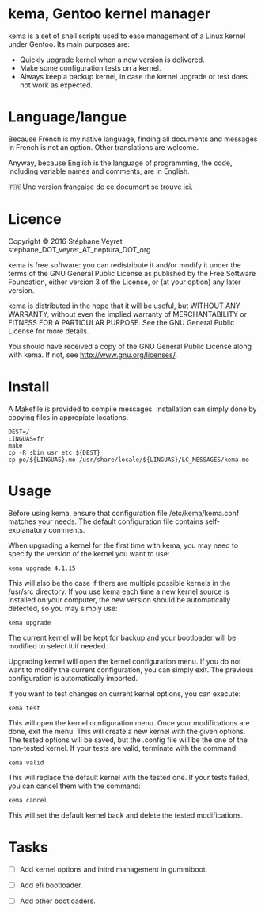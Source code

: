 # kema, Gentoo kernel manager

kema is a set of shell scripts used to ease management of a Linux kernel under Gentoo. Its main purposes are:
* Quickly upgrade kernel when a new version is delivered.
* Make some configuration tests on a kernel.
* Always keep a backup kernel, in case the kernel upgrade or test does not work as expected.

# Language/langue

Because French is my native language, finding all documents and messages in French is not an option. Other translations are welcome.

Anyway, because English is the language of programming, the code, including variable names and comments, are in English.

:fr: Une version française de ce document se trouve [ici](doc/fr/README.md).

# Licence

Copyright © 2016 Stéphane Veyret stephane_DOT_veyret_AT_neptura_DOT_org

kema is free software: you can redistribute it and/or modify it under the terms of the GNU General Public License as published by the Free Software Foundation, either version 3 of the License, or (at your option) any later version.

kema is distributed in the hope that it will be useful, but WITHOUT ANY WARRANTY; without even the implied warranty of MERCHANTABILITY or FITNESS FOR A PARTICULAR PURPOSE. See the GNU General Public License for more details.

You should have received a copy of the GNU General Public License along with kema.  If not, see <http://www.gnu.org/licenses/>.

# Install

A Makefile is provided to compile messages. Installation can simply done by copying files in appropiate locations.

    DEST=/
    LINGUAS=fr
    make
    cp -R sbin usr etc ${DEST}
    cp po/${LINGUAS}.mo /usr/share/locale/${LINGUAS}/LC_MESSAGES/kema.mo

# Usage

Before using kema, ensure that configuration file /etc/kema/kema.conf matches your needs. The default configuration file contains self-explanatory comments.

When upgrading a kernel for the first time with kema, you may need to specify the version of the kernel you want to use:

    kema upgrade 4.1.15

This will also be the case if there are multiple possible kernels in the /usr/src directory. If you use kema each time a new kernel source is installed on your computer, the new version should be automatically detected, so you may simply use:

    kema upgrade

The current kernel will be kept for backup and your bootloader will be modified to select it if needed.

Upgrading kernel will open the kernel configuration menu. If you do not want to modify the current configuration, you can simply exit. The previous configuration is automatically imported.

If you want to test changes on current kernel options, you can execute:

    kema test

This will open the kernel configuration menu. Once your modifications are done, exit the menu. This will create a new kernel with the given options. The tested options will be saved, but the .config file will be the one of the non-tested kernel. If your tests are valid, terminate with the command:

    kema valid

This will replace the default kernel with the tested one. If your tests failed, you can cancel them with the command:

    kema cancel

This will set the default kernel back and delete the tested modifications.

# Tasks

- [ ] Add kernel options and initrd management in gummiboot.
- [ ] Add efi bootloader.
- [ ] Add other bootloaders.

